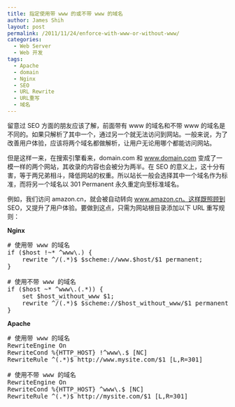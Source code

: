 ```yaml
---
title: 指定使用带 www 的或不带 www 的域名
author: James Shih
layout: post
permalink: /2011/11/24/enforce-with-www-or-without-www/
categories:
  - Web Server
  - Web 开发
tags:
  - Apache
  - domain
  - Nginx
  - SEO
  - URL Rewrite
  - URL重写
  - 域名
---
```

留意过 SEO 方面的朋友应该了解，前面带有 www 的域名和不带 www 的域名是不同的。如果只解析了其中一个，通过另一个就无法访问到网站。一般来说，为了改善用户体验，应该将两个域名都做解析，让用户无论用哪个都能访问网站。

但是这样一来，在搜索引擎看来，domain.com 和 www.domain.com 变成了一模一样的两个网站，其收录的内容也会被分为两半。在 SEO 的意义上，这十分有害，等于两兄弟相斗，降低网站的权重。所以站长一般会选择其中一个域名作为标准，而将另一个域名以 301 Permanent 永久重定向至标准域名。

<!--more-->

例如，我们访问 amazon.cn，就会被自动转向 www.amazon.cn。这样既照顾到 SEO，又提升了用户体验。要做到这点，只需为网站根目录添加以下 URL 重写规则：

**Nginx**

<pre># 使用带 www 的域名
if ($host !~* ^www\.) {
    rewrite ^/(.*)$ $scheme://www.$host/$1 permanent;
}

# 使用不带 www 的域名
if ($host ~* ^www\.(.*)) {
    set $host_without_www $1;
    rewrite ^/(.*)$ $scheme://$host_without_www/$1 permanent;
}
</pre>

**Apache**

<pre># 使用带 www 的域名
RewriteEngine On
RewriteCond %{HTTP_HOST} !^www\.$ [NC]
RewriteRule ^(.*)$ http://www.mysite.com/$1 [L,R=301]

# 使用不带 www 的域名
RewriteEngine On
RewriteCond %{HTTP_HOST} ^www\.$ [NC]
RewriteRule ^(.*)$ http://mysite.com/$1 [L,R=301]
</pre>